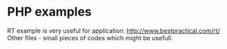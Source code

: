 PHP examples
===

RT example is very useful for application:
http://www.bestpractical.com/rt/
<br>
Other files - small pieces of codes which might be usefull. 

